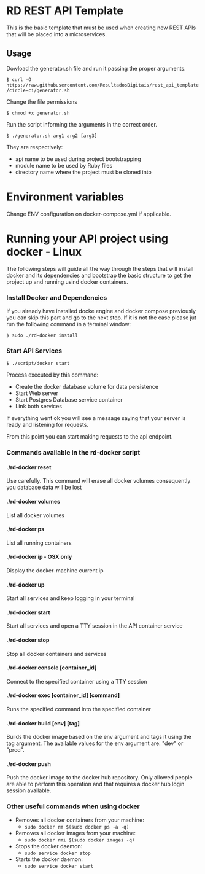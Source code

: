 # RD REST API Template

This is the basic template that must be used when creating new REST APIs that will be placed into a microservices.

## Usage

Dowload the generator.sh file and run it passing the proper arguments.

`$ curl -O https://raw.githubusercontent.com/ResultadosDigitais/rest_api_template/circle-ci/generator.sh`

Change the file permissions

`$ chmod +x generator.sh`

Run the script informing the arguments in the correct order.

`$ ./generator.sh arg1 arg2 [arg3]`

They are respectively:

- api name to be used during project bootstrapping
- module name to be used by Ruby files
- directory name where the project must be cloned into

# Environment variables

Change ENV configuration on docker-compose.yml if applicable.

# Running your API project using docker - Linux

The following steps will guide all the way through the steps that will install docker and its dependencies and bootstrap the basic structure to get the project up and running usind docker containers.

### Install Docker and Dependencies

If you already have installed docke engine and docker compose previously you can skip this part and go to the next step. If it is not the case please jut run the following command in a terminal window:

`$ sudo ./rd-docker install`

### Start API Services

`$ ./script/docker start`

Process executed by this command:
- Create the docker database volume for data persistence
- Start Web server
- Start Postgres Database service container
- Link both services

If everything went ok you will see a message saying that your server is ready and listening for requests.

From this point you can start making requests to the api endpoint.

### Commands available in the rd-docker script

#### ./rd-docker reset
Use carefully. This command will erase all docker volumes consequently you database data will be lost

#### ./rd-docker volumes
List all docker volumes

#### ./rd-docker ps
List all running containers

#### ./rd-docker ip - OSX only
Display the docker-machine current ip

#### ./rd-docker up
Start all services and keep logging in your terminal

#### ./rd-docker start
Start all services and open a TTY session in the API container service

#### ./rd-docker stop
Stop all docker containers and services

#### ./rd-docker console [container_id]
Connect to the specified container using a TTY session

#### ./rd-docker exec [container_id] [command]
Runs the specified command into the specified container

#### ./rd-docker build [env] [tag]
Builds the docker image based on the env argument and tags it using the tag argument.
The available values for the env argument are: "dev" or "prod".

#### ./rd-docker push
Push the docker image to the docker hub repository. Only allowed people are able to perform this operation and that requires a docker hub login session available.

### Other useful commands when using docker
* Removes all docker containers from your machine:
    - ```sudo docker rm $(sudo docker ps -a -q)```
* Removes all docker images from your machine:
    - ```sudo docker rmi $(sudo docker images -q)```
* Stops the docker daemon:
    - ```sudo service docker stop```
* Starts the docker daemon:
    - ```sudo service docker start```
